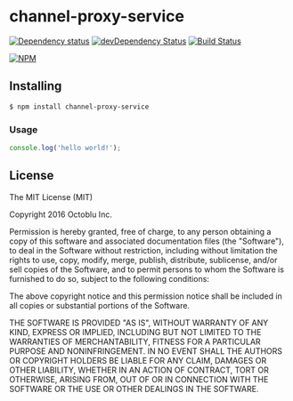 # channel-proxy-service

[![Dependency status](http://img.shields.io/david/octoblu/channel-proxy-service.svg?style=flat)](https://david-dm.org/octoblu/channel-proxy-service)
[![devDependency Status](http://img.shields.io/david/dev/octoblu/channel-proxy-service.svg?style=flat)](https://david-dm.org/octoblu/channel-proxy-service#info=devDependencies)
[![Build Status](http://img.shields.io/travis/octoblu/channel-proxy-service.svg?style=flat&branch=master)](https://travis-ci.org/octoblu/channel-proxy-service)

[![NPM](https://nodei.co/npm/channel-proxy-service.svg?style=flat)](https://npmjs.org/package/channel-proxy-service)

## Installing

```bash
$ npm install channel-proxy-service
```

### Usage

```javascript
console.log('hello world!');
```

## License

The MIT License (MIT)

Copyright 2016 Octoblu Inc.

Permission is hereby granted, free of charge, to any person obtaining a copy
of this software and associated documentation files (the "Software"), to deal
in the Software without restriction, including without limitation the rights
to use, copy, modify, merge, publish, distribute, sublicense, and/or sell
copies of the Software, and to permit persons to whom the Software is
furnished to do so, subject to the following conditions:

The above copyright notice and this permission notice shall be included in
all copies or substantial portions of the Software.

THE SOFTWARE IS PROVIDED "AS IS", WITHOUT WARRANTY OF ANY KIND, EXPRESS OR
IMPLIED, INCLUDING BUT NOT LIMITED TO THE WARRANTIES OF MERCHANTABILITY,
FITNESS FOR A PARTICULAR PURPOSE AND NONINFRINGEMENT. IN NO EVENT SHALL THE
AUTHORS OR COPYRIGHT HOLDERS BE LIABLE FOR ANY CLAIM, DAMAGES OR OTHER
LIABILITY, WHETHER IN AN ACTION OF CONTRACT, TORT OR OTHERWISE, ARISING FROM,
OUT OF OR IN CONNECTION WITH THE SOFTWARE OR THE USE OR OTHER DEALINGS IN
THE SOFTWARE.
